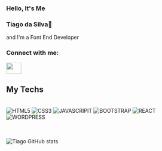 ### Hello, It's Me <br/>
### Tiago da Silva👋 <br/>
and I'm a Font End Developer

### Connect with me:
<p>
<a href="https://www.linkedin.com/in/tiagopdas/" target="blank"><img align="center" src="https://cdn.jsdelivr.net/npm/simple-icons@3.0.1/icons/linkedin.svg" alt="" height="30" width="40" background:white/></a>
</p>

## My Techs
<div style:"display:inline-block"><br/>

<img align="center" alt="HTML5" src="https://img.shields.io/badge/HTML5-E34F26?style=for-the-badge&logo=html5&logoColor=white"/>
<img align="center" alt="CSS3" src="https://img.shields.io/badge/CSS3-1572B6?style=for-the-badge&logo=css3&logoColor=white"/>
<img align="center" alt="JAVASCRIPIT" src="https://img.shields.io/badge/JavaScript-F7DF1E?style=for-the-badge&logo=javascript&logoColor=black"/>
<img align="center" alt="BOOTSTRAP" src="https://img.shields.io/badge/Bootstrap-563D7C?style=for-the-badge&logo=bootstrap&logoColor=white"/>
<img align="center" alt="REACT" src="https://img.shields.io/badge/react-02cdee?style=for-the-badge&logo=react&logoColor=white"/>
<img align="center" alt="WORDPRESS" src="https://img.shields.io/badge/Wordpress-21759B?style=for-the-badge&logo=wordpress&logoColor=white"/>

<br/>
<br/>
<br/>

![Tiago GitHub stats](https://github-readme-stats.vercel.app/api?username=TiagoPdaS&show_icons=true&heme=radical)



</div>
<br/>


